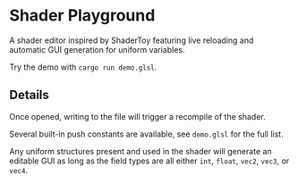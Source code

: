 # Shader Playground

A shader editor inspired by ShaderToy featuring live reloading and automatic GUI generation for uniform variables.

Try the demo with `cargo run demo.glsl`.

## Details

Once opened, writing to the file will trigger a recompile of the shader.

Several built-in push constants are available, see `demo.glsl` for the full list.

Any uniform structures present and used in the shader will generate an editable GUI as long as the field types are all either `int`, `float`, `vec2`, `vec3`, or `vec4`.